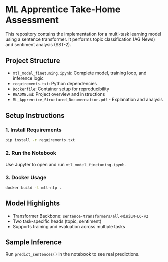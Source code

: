 # ML Apprentice Take-Home Assessment

This repository contains the implementation for a multi-task learning model using a sentence transformer. It performs topic classification (AG News) and sentiment analysis (SST-2).

## Project Structure

- `mtl_model_finetuning.ipynb`: Complete model, training loop, and inference logic
- `requirements.txt`: Python dependencies
- `Dockerfile`: Container setup for reproducibility
- `README.md`: Project overview and instructions
- `ML_Apprentice_Structured_Documentation.pdf` - Explanation and analysis

## Setup Instructions

### 1. Install Requirements
```bash
pip install -r requirements.txt
```

### 2. Run the Notebook
Use Jupyter to open and run `mtl_model_finetuning.ipynb`.

### 3. Docker Usage
```bash
docker build -t mtl-nlp .
```

## Model Highlights

- Transformer Backbone: `sentence-transformers/all-MiniLM-L6-v2`
- Two task-specific heads (topic, sentiment)
- Supports training and evaluation across multiple tasks

## Sample Inference
Run `predict_sentences()` in the notebook to see real predictions.

